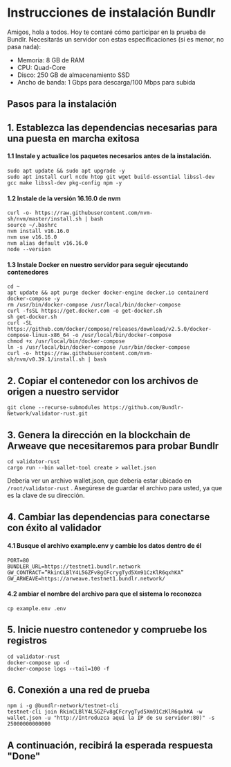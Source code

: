 # Instrucciones de instalación Bundlr

Amigos, hola a todos. Hoy te contaré cómo participar en la prueba de Bundlr. Necesitarás un servidor con estas especificaciones (si es menor, no pasa nada):

- Memoria: 8 GB de RAM
- CPU: Quad-Core
- Disco: 250 GB de almacenamiento SSD
- Ancho de banda: 1 Gbps para descarga/100 Mbps para subida

## Pasos para la instalación

## 1. Establezca las dependencias necesarias para una puesta en marcha exitosa

#### 1.1 Instale y actualice los paquetes necesarios antes de la instalación.
```
sudo apt update && sudo apt upgrade -y
sudo apt install curl ncdu htop git wget build-essential libssl-dev gcc make libssl-dev pkg-config npm -y
```

#### 1.2 Instale de la versión 16.16.0 de nvm
```
curl -o- https://raw.githubusercontent.com/nvm-sh/nvm/master/install.sh | bash
source ~/.bashrc
nvm install v16.16.0
nvm use v16.16.0
nvm alias default v16.16.0
node --version
```

#### 1.3 Instale Docker en nuestro servidor para seguir ejecutando contenedores
```
cd ~
apt update && apt purge docker docker-engine docker.io containerd docker-compose -y
rm /usr/bin/docker-compose /usr/local/bin/docker-compose
curl -fsSL https://get.docker.com -o get-docker.sh
sh get-docker.sh
curl -SL https://github.com/docker/compose/releases/download/v2.5.0/docker-compose-linux-x86_64 -o /usr/local/bin/docker-compose
chmod +x /usr/local/bin/docker-compose
ln -s /usr/local/bin/docker-compose /usr/bin/docker-compose
curl -o- https://raw.githubusercontent.com/nvm-sh/nvm/v0.39.1/install.sh | bash
```

## 2. Copiar el contenedor con los archivos de origen a nuestro servidor
```
git clone --recurse-submodules https://github.com/Bundlr-Network/validator-rust.git
```

## 3. Genera la dirección en la blockchain de Arweave que necesitaremos para probar Bundlr
```
cd validator-rust
cargo run --bin wallet-tool create > wallet.json
```
Debería ver un archivo wallet.json, que debería estar ubicado en `/root/validator-rust` .
Asegúrese de guardar el archivo para usted, ya que es la clave de su dirección. 

## 4. Cambiar las dependencias para conectarse con éxito al validador

#### 4.1 Busque el archivo example.env y cambie los datos dentro de él
```
PORT=80
BUNDLER_URL=https://testnet1.bundlr.network
GW_CONTRACT=”RkinCLBlY4L5GZFv8gCFcrygTyd5Xm91CzKlR6qxhKA”
GW_ARWEAVE=https://arweave.testnet1.bundlr.network/
```

#### 4.2 ambiar el nombre del archivo para que el sistema lo reconozca
```
cp example.env .env
```

## 5. Inicie nuestro contenedor y compruebe los registros
```
cd validator-rust
docker-compose up -d
docker-compose logs --tail=100 -f
```

## 6. Conexión a una red de prueba
```
npm i -g @bundlr-network/testnet-cli
testnet-cli join RkinCLBlY4L5GZFv8gCFcrygTyd5Xm91CzKlR6qxhKA -w wallet.json -u "http://Introduzca aquí la IP de su servidor:80)" -s 25000000000000
```

## A continuación, recibirá la esperada respuesta "Done"
